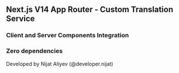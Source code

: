 ## Next.js V14 App Router - Custom Translation Service
### Client and Server Components Integration

### Zero dependencies

Developed by Nijat Aliyev (@developer.nijat)
